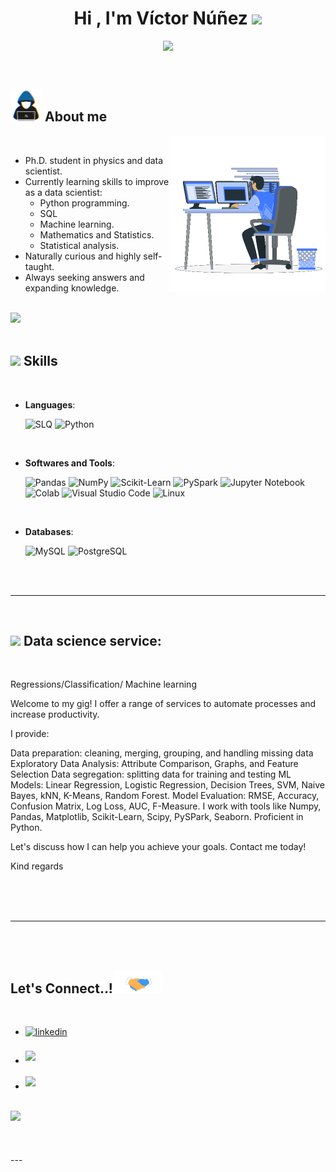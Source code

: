 
<h1 align="center"><b>Hi , I'm Víctor Núñez </b><img src="https://media.giphy.com/media/hvRJCLFzcasrR4ia7z/giphy.gif" width="35"></h1>
<!--  -->
<p align="center">
  <a href="https://github.com/DenverCoder1/readme-typing-svg"><img src="https://readme-typing-svg.herokuapp.com?font=Time+New+Roman&color=blue&size=25&center=true&vCenter=true&width=600&height=100&lines=The+world+is+one+big+data+problem..&hearts;++;Python-SQL-Machine+Learning-Physics."></a>
</p>

<br>



	
## <picture><img src = "https://github.com/0xAbdulKhalid/0xAbdulKhalid/raw/main/assets/mdImages/about_me.gif" width = 50px></picture> **About me**

<picture> <img align="right" src="https://github.com/0xAbdulKhalid/0xAbdulKhalid/raw/main/assets/mdImages/Right_Side.gif" width = 250px></picture>

<br>

- Ph.D. student in physics and data scientist.
- Currently learning skills to improve as a data scientist:
   - Python programming.
   - SQL
   - Machine learning.
   - Mathematics and Statistics.
   - Statistical analysis.
- Naturally curious and highly self-taught.
- Always seeking answers and expanding knowledge.
<br><br>

<img src="https://user-images.githubusercontent.com/73097560/115834477-dbab4500-a447-11eb-908a-139a6edaec5c.gif"><br><br>

## <img src="https://media2.giphy.com/media/QssGEmpkyEOhBCb7e1/giphy.gif?cid=ecf05e47a0n3gi1bfqntqmob8g9aid1oyj2wr3ds3mg700bl&rid=giphy.gif" width ="25"><b> Skills</b>
<br>

<p align="center">

- **Languages**:
    
    ![SLQ](https://img.shields.io/badge/SQL%20-%2300599C.svg?style=for-the-badge&logo=c%2B%2B&logoColor=white)
    ![Python](https://img.shields.io/badge/Python%20-%2314354C.svg?style=for-the-badge&logo=python&logoColor=white)
  
<br>   


- **Softwares and Tools**:

    ![Pandas](https://img.shields.io/badge/Pandas-%23F05033.svg?style=for-the-badge&logo=git&logoColor=white)
    ![NumPy](https://img.shields.io/badge/NumPy-%23121011.svg?style=for-the-badge&logo=github&logoColor=white)
    ![Scikit-Learn](https://img.shields.io/badge/Scikit%20Learn-%234285F4.svg?style=for-the-badge&logo=google&logoColor=white)
    ![PySpark](https://img.shields.io/badge/PySpark-%23054020?style=for-the-badge&logo=gnu-bash&logoColor=white)
    ![Jupyter Notebook](https://img.shields.io/badge/Jupyter%20Notebook%20-0078d7.svg?style=for-the-badge&logo=visual-studio-code&logoColor=white)
    ![Colab](https://img.shields.io/badge/Colab%20-FFA500.svg?style=for-the-badge&logo=visual-studio-code&logoColor=white)
    ![Visual Studio Code](https://img.shields.io/badge/Visual%20Studio%20Code-0078d7.svg?style=for-the-badge&logo=visual-studio-code&logoColor=white)
    ![Linux](https://img.shields.io/badge/Linux-FCC624?style=for-the-badge&logo=linux&logoColor=black) 

<br>

- **Databases**:

    ![MySQL](https://img.shields.io/badge/MySQL-%23054020?style=for-the-badge&logo=gnu-bash&logoColor=white)
    ![PostgreSQL](https://img.shields.io/badge/PostgreSQL-%23000000.svg?style=for-the-badge&logo=markdown&logoColor=white)   


</p>

<br>
<br>

-----

<br>


## <img src="https://media.giphy.com/media/iY8CRBdQXODJSCERIr/giphy.gif" width="35"><b> Data science service: </b>
<br>

Regressions/Classification/ Machine learning

Welcome to my gig! I offer a range of services to automate processes and increase productivity.

I provide:

Data preparation: cleaning, merging, grouping, and handling missing data
Exploratory Data Analysis: Attribute Comparison, Graphs, and Feature Selection
Data segregation: splitting data for training and testing
ML Models: Linear Regression, Logistic Regression, Decision Trees, SVM, Naive Bayes, kNN, K-Means, Random Forest.
Model Evaluation: RMSE, Accuracy, Confusion Matrix, Log Loss, AUC, F-Measure.
I work with tools like Numpy, Pandas, Matplotlib, Scikit-Learn, Scipy, PySPark, Seaborn. Proficient in Python.

Let's discuss how I can help you achieve your goals. Contact me today!

Kind regards

<br>
<br>
<br>

-----

<br>
<br>

## <b> Let's Connect..!</b><img src="https://github.com/0xAbdulKhalid/0xAbdulKhalid/raw/main/assets/mdImages/handshake.gif" width ="80">
<br>
<div align='left'>

<ul>

<li>
<a href="https://www.linkedin.com/in/v%C3%ADctor-n%C3%BA%C3%B1ez-817176299" target="_blank">
<img src="https://img.shields.io/badge/linkedin: Víctor Núñez-%2300acee.svg?color=405DE6&style=for-the-badge&logo=linkedin&logoColor=white" alt=linkedin style="margin-bottom: 5px;"/>
</a>
</li>

<br>

<li>
<a href="mailto:victorenriquenr@gmail.com" target="_blank">
<img src="https://img.shields.io/badge/gmail: victorenriquenr@gmail.com-%23EA4335.svg?style=for-the-badge&logo=gmail&logoColor=white" t=mail style="margin-bottom: 5px;" />
</a>
</li>

<br>

<li>
<a href="mailto:victor.nunezr@sansano.usm.cl" target="_blank">
<img src="https://img.shields.io/badge/Institutional mail: victor.nunezr@sansano.usm.cl-%23EA4335.svg?style=for-the-badge&logo=gmail&logoColor=white" t=mail style="margin-bottom: 5px;" />
</a>
</li>
	
</ul>
</div>

<br>
<img src="https://user-images.githubusercontent.com/73097560/115834477-dbab4500-a447-11eb-908a-139a6edaec5c.gif">
<br>
<br>
<br>

<div align='center'>

</div>
<br>
---

<br>
